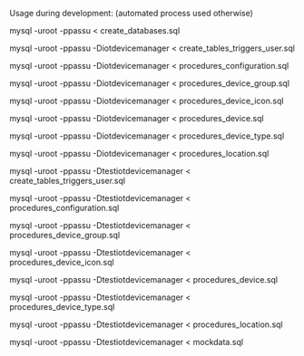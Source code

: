 Usage during development: (automated process used otherwise)

mysql -uroot -ppassu < create_databases.sql


mysql -uroot -ppassu -Diotdevicemanager < create_tables_triggers_user.sql

mysql -uroot -ppassu -Diotdevicemanager < procedures_configuration.sql

mysql -uroot -ppassu -Diotdevicemanager < procedures_device_group.sql

mysql -uroot -ppassu -Diotdevicemanager < procedures_device_icon.sql

mysql -uroot -ppassu -Diotdevicemanager < procedures_device.sql

mysql -uroot -ppassu -Diotdevicemanager < procedures_device_type.sql

mysql -uroot -ppassu -Diotdevicemanager < procedures_location.sql


mysql -uroot -ppassu -Dtestiotdevicemanager < create_tables_triggers_user.sql

mysql -uroot -ppassu -Dtestiotdevicemanager < procedures_configuration.sql

mysql -uroot -ppassu -Dtestiotdevicemanager < procedures_device_group.sql

mysql -uroot -ppassu -Dtestiotdevicemanager < procedures_device_icon.sql

mysql -uroot -ppassu -Dtestiotdevicemanager < procedures_device.sql

mysql -uroot -ppassu -Dtestiotdevicemanager < procedures_device_type.sql

mysql -uroot -ppassu -Dtestiotdevicemanager < procedures_location.sql

mysql -uroot -ppassu -Dtestiotdevicemanager < mockdata.sql
